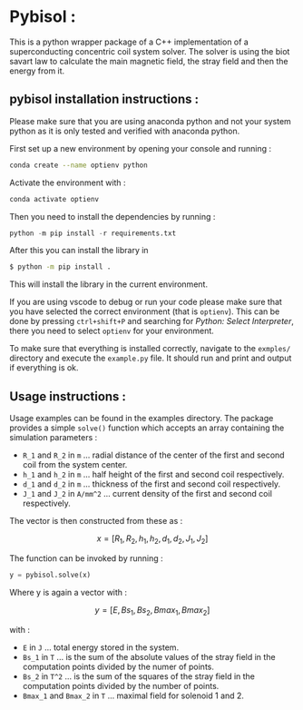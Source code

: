 # Pybisol : 
This is a python wrapper package of a C++ implementation of a superconducting concentric coil system solver. The solver is using the biot savart law to calculate the main magnetic field, the stray field and then the energy from it. 

## **pybisol** installation instructions :

Please make sure that you are using anaconda python and not your system python as it is only tested and verified with anaconda python. 

First set up a new environment by opening your console and running : 
```bash
conda create --name optienv python
```
Activate the environment with :
```bash
conda activate optienv
``` 
Then you need to install the dependencies by running : 
```python
python -m pip install -r requirements.txt
```
After this you can install the library in 
```bash
$ python -m pip install .
```
This will install the library in the current environment.

If you are using vscode to debug or run your code please make sure that you have selected the correct environment (that is `optienv`). This can be done by pressing `ctrl+shift+P` and searching for *Python: Select Interpreter*, there you need to select `optienv` for your environment.

To make sure that everything is installed correctly, navigate to the `exmples/` directory and execute the `example.py` file. It should run and print and output if everything is ok.

## Usage instructions : 

Usage examples can be found in the examples directory. The package provides a simple `solve()` function which accepts an array containing the simulation parameters : 
- `R_1` and `R_2` in `m` ... radial distance of the center of the first and second coil from the system center.
- `h_1` and `h_2` in `m` ... half height of the first and second coil respectively.
- `d_1` and `d_2` in `m` ... thickness of the first and second coil respectively.
- `J_1` and `J_2` in `A/mm^2` ... current density of the first and second coil respectively.
  
The vector is then constructed from these as : 
```math
x = [R_1, R_2, h_1, h_2, d_1, d_2, J_1, J_2]
```

The function can be invoked by running : 

```python
y = pybisol.solve(x)
```

Where y is again a vector with : 

```math
y = [E, Bs_1, Bs_2, Bmax_1, Bmax_2]
```

with : 

- `E` in `J` ... total energy stored in the system.
- `Bs_1` in `T` ... is the sum of the absolute values of the stray field in the computation points divided by the numer of points.
- `Bs_2` in `T^2` ... is the sum of the squares of the stray field in the computation points divided by the number of points.
- `Bmax_1` and `Bmax_2` in `T` ... maximal field for solenoid 1 and 2.

